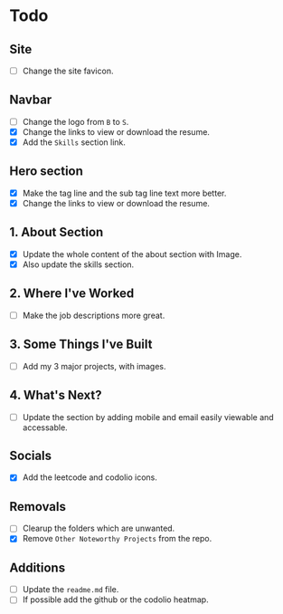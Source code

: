 # Todo

## Site

- [ ] Change the site favicon.

## Navbar

- [ ] Change the logo from `B` to `S`.
- [x] Change the links to view or download the resume.
- [x] Add the `Skills` section link.

## Hero section

- [x] Make the tag line and the sub tag line text more better.
- [x] Change the links to view or download the resume.

## 1. About Section

- [x] Update the whole content of the about section with Image.
- [x] Also update the skills section.

## 2. Where I've Worked

- [ ] Make the job descriptions more great.

## 3. Some Things I've Built

- [ ] Add my 3 major projects, with images.

## 4. What's Next?

- [ ] Update the section by adding mobile and email easily viewable and accessable.

## Socials

- [x] Add the leetcode and codolio icons.

## Removals

- [ ] Clearup the folders which are unwanted.
- [x] Remove `Other Noteworthy Projects` from the repo.

## Additions

- [ ] Update the `readme.md` file.
- [ ] If possible add the github or the codolio heatmap.
